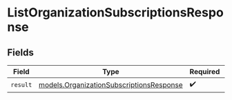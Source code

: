# ListOrganizationSubscriptionsResponse


## Fields

| Field                                                                                      | Type                                                                                       | Required                                                                                   | Description                                                                                |
| ------------------------------------------------------------------------------------------ | ------------------------------------------------------------------------------------------ | ------------------------------------------------------------------------------------------ | ------------------------------------------------------------------------------------------ |
| `result`                                                                                   | [models.OrganizationSubscriptionsResponse](../models/organizationsubscriptionsresponse.md) | :heavy_check_mark:                                                                         | N/A                                                                                        |